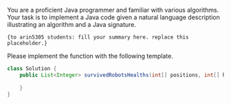 You are a proficient Java programmer and familiar with various algorithms.
Your task is to implement a Java code given a natural language description illustrating an algorithm and a Java signature.

```
{to arin5305 students: fill your summary here. replace this placeholder.}
```

Please implement the function with the following template.

```java
class Solution {
    public List<Integer> survivedRobotsHealths(int[] positions, int[] healths, String directions) {
        
    }
}
```